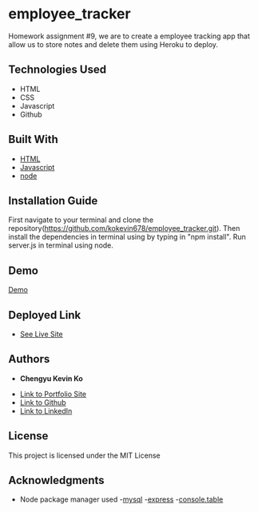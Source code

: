 # employee_tracker

Homework assignment #9, we are to create a employee tracking app that allow us to store notes and delete them using Heroku to deploy. 


## Technologies Used
- HTML
- CSS
- Javascript
- Github


## Built With

* [HTML](https://developer.mozilla.org/en-US/docs/Web/HTML)
* [Javascript](https://developer.mozilla.org/en-US/docs/Web/JavaScript)
* [node](https://nodejs.org/dist/latest-v12.x/docs/api/)

## Installation Guide

First navigate to your terminal and clone the repository(https://github.com/kokevin678/employee_tracker.git). Then install the dependencies in terminal using by typing in "npm install". Run server.js in terminal using node. 


## Demo
[Demo](assets/gif/employee_tracker.gif)


## Deployed Link

* [See Live Site](https://cryptic-taiga-42262.herokuapp.com/)


## Authors

* **Chengyu Kevin Ko** 

- [Link to Portfolio Site](#)
- [Link to Github](https://github.com/kokevin678)
- [Link to LinkedIn](https://www.linkedin.com/)


## License

This project is licensed under the MIT License 

## Acknowledgments

* Node package manager used
-[mysql](https://www.npmjs.com/package/mysql)
-[express](https://www.npmjs.com/package/express)
-[console.table](https://www.npmjs.com/package/console.table)
